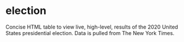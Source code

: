 # election
Concise HTML table to view live, high-level, results of the 2020 United States presidential election.
Data is pulled from The New York Times.
